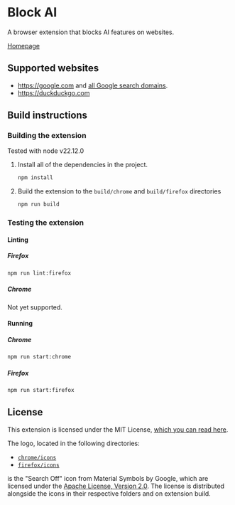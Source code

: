 # Block AI

A browser extension that blocks AI features on websites.

[Homepage](https://www.jameskerrane.com/block-ai)

## Supported websites

- <https://google.com> and [all Google search domains](https://www.google.com/supported_domains).
- <https://duckduckgo.com>

## Build instructions

### Building the extension

Tested with node v22.12.0

1. Install all of the dependencies in the project.

    ```sh
    npm install
    ```

2. Build the extension to the `build/chrome` and `build/firefox` directories

    ```sh
    npm run build
    ```

### Testing the extension

#### Linting

##### Firefox

```sh
npm run lint:firefox
```

##### Chrome
Not yet supported.

#### Running

##### Chrome

```sh
npm run start:chrome
```

##### Firefox

```sh
npm run start:firefox
```

## License

This extension is licensed under the MIT License, [which you can read here](LICENSE).

The logo, located in the following directories:

- [`chrome/icons`](chrome/icons)
- [`firefox/icons`](firefox/icons)

is the "Search Off" icon from Material Symbols by Google, which are licensed under the [Apache License, Version 2.0](https://www.apache.org/licenses/LICENSE-2.0.html). The license is distributed alongside the icons in their respective folders and on extension build.
